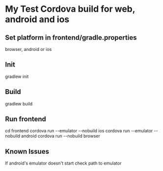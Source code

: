 # My Test Cordova build for web, android and ios
## Set platform in frontend/gradle.properties
browser, android or ios
## Init
gradlew init
## Build
gradlew build
## Run frontend
cd frontend
cordova run --emulator --nobuild ios
cordova run --emulator --nobuild android
cordova run --nobuild browser
## Known Issues
If android's emulator doesn't start check path to emulator
